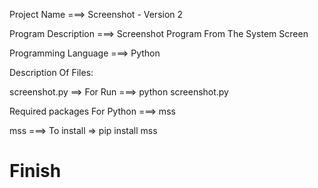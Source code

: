 Project Name ===> Screenshot - Version 2

Program Description ===> Screenshot Program From The System Screen

Programming Language ===> Python

Description Of Files:

screenshot.py ==> For Run ===> python screenshot.py

Required packages For Python ===> mss

mss ===> To install => pip install mss

# Finish
